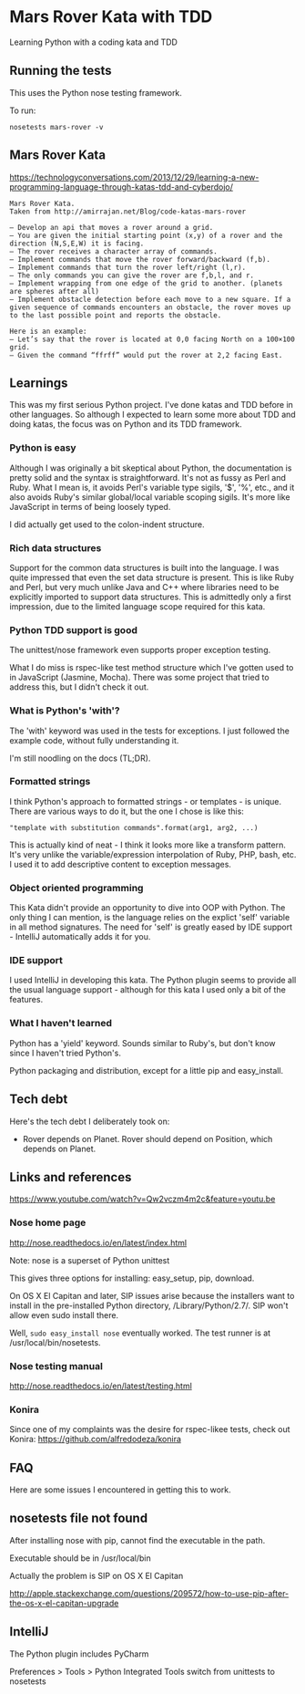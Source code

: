 # Mars Rover Kata with TDD

Learning Python with a coding kata and TDD

## Running the tests

This uses the Python nose testing framework.

To run:

```nosetests mars-rover -v```

## Mars Rover Kata

https://technologyconversations.com/2013/12/29/learning-a-new-programming-language-through-katas-tdd-and-cyberdojo/

```
Mars Rover Kata.
Taken from http://amirrajan.net/Blog/code-katas-mars-rover

– Develop an api that moves a rover around a grid.
– You are given the initial starting point (x,y) of a rover and the direction (N,S,E,W) it is facing.
– The rover receives a character array of commands.
– Implement commands that move the rover forward/backward (f,b).
– Implement commands that turn the rover left/right (l,r).
– The only commands you can give the rover are f,b,l, and r.
– Implement wrapping from one edge of the grid to another. (planets are spheres after all)
– Implement obstacle detection before each move to a new square. If a given sequence of commands encounters an obstacle, the rover moves up to the last possible point and reports the obstacle.

Here is an example:
– Let’s say that the rover is located at 0,0 facing North on a 100×100 grid.
– Given the command “ffrff” would put the rover at 2,2 facing East.
```

## Learnings

This was my first serious Python project. 
I've done katas and TDD before in other languages.
So although I expected to learn some more about TDD and doing katas, the focus was on Python and its TDD framework.

### Python is easy

Although I was originally a bit skeptical about Python, the documentation is pretty solid and the syntax is straightforward.
It's not as fussy as Perl and Ruby. What I mean is, it avoids Perl's variable type sigils, '$', '%', etc.,
and it also avoids Ruby's similar global/local variable scoping sigils.
It's more like JavaScript in terms of being loosely typed.

I did actually get used to the colon-indent structure.

### Rich data structures

Support for the common data structures is built into the language.
I was quite impressed that even the set data structure is present.
This is like Ruby and Perl, but very much unlike Java and C++ where libraries need to be explicitly imported to support data structures.
This is admittedly only a first impression, due to the limited language scope required for this kata.

### Python TDD support is good

The unittest/nose framework even supports proper exception testing.

What I do miss is rspec-like test method structure which I've gotten used to in JavaScript (Jasmine, Mocha).
There was some project that tried to address this, but I didn't check it out.

### What is Python's 'with'?

The 'with' keyword was used in the tests for exceptions. 
I just followed the example code, without fully understanding it.

I'm still noodling on the docs (TL;DR).

### Formatted strings

I think Python's approach to formatted strings - or templates - is unique.
There are various ways to do it, but the one I chose is like this:

```"template with substitution commands".format(arg1, arg2, ...)```

This is actually kind of neat - I think it looks more like a transform pattern.
It's very unlike the variable/expression interpolation of Ruby, PHP, bash, etc.
I used it to add descriptive content to exception messages.

### Object oriented programming

This Kata didn't provide an opportunity to dive into OOP with Python.
The only thing I can mention, is the language relies on the explict 'self' variable in all method signatures.
The need for 'self' is greatly eased by IDE support - IntelliJ automatically adds it for you.

### IDE support

I used IntelliJ in developing this kata. 
The Python plugin seems to provide all the usual language support - although for this kata I used only a bit of the features.

### What I haven't learned

Python has a 'yield' keyword. Sounds similar to Ruby's, but don't know since I haven't tried Python's.

Python packaging and distribution, except for a little pip and easy_install.

## Tech debt

Here's the tech debt I deliberately took on:

- Rover depends on Planet. Rover should depend on Position, which depends on Planet.

## Links and references

https://www.youtube.com/watch?v=Qw2vczm4m2c&feature=youtu.be

### Nose home page

http://nose.readthedocs.io/en/latest/index.html

Note: nose is a superset of Python unittest

This gives three options for installing: easy_setup, pip, download.

On OS X El Capitan and later, SIP issues arise because the installers want to install in the pre-installed
Python directory, /Library/Python/2.7/. SIP won't allow even sudo install there.

Well, ``sudo easy_install nose`` eventually worked.
The test runner is at /usr/local/bin/nosetests.

### Nose testing manual

http://nose.readthedocs.io/en/latest/testing.html

### Konira

Since one of my complaints was the desire for rspec-likee tests, check out Konira: https://github.com/alfredodeza/konira

## FAQ

Here are some issues I encountered in getting this to work.

## nosetests file not found

After installing nose with pip, cannot find the executable in the path.

Executable should be in /usr/local/bin

Actually the problem is SIP on OS X El Capitan

http://apple.stackexchange.com/questions/209572/how-to-use-pip-after-the-os-x-el-capitan-upgrade

## IntelliJ

The Python plugin includes PyCharm

Preferences > Tools > Python Integrated Tools
switch from unittests to nosetests


